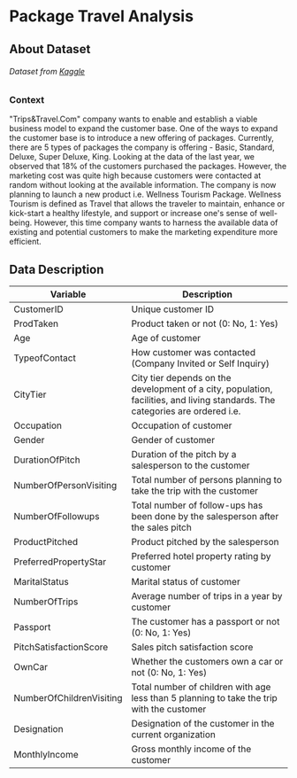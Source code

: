 # Package Travel Analysis
## About Dataset
###### Dataset from [Kaggle](https://www.kaggle.com/datasets/susant4learning/holiday-package-purchase-prediction "Travel Package")
### Context
"Trips&Travel.Com" company wants to enable and establish a viable business model to expand the customer base. One of the ways to expand the customer base is to introduce a new offering of packages. Currently, there are 5 types of packages the company is offering - Basic, Standard, Deluxe, Super Deluxe, King. Looking at the data of the last year, we observed that 18% of the customers purchased the packages. However, the marketing cost was quite high because customers were contacted at random without looking at the available information. The company is now planning to launch a new product i.e. Wellness Tourism Package. Wellness Tourism is defined as Travel that allows the traveler to maintain, enhance or kick-start a healthy lifestyle, and support or increase one's sense of well-being. However, this time company wants to harness the available data of existing and potential customers to make the marketing expenditure more efficient.
## Data Description
| Variable | Description |
| --- | --- |
|CustomerID|Unique customer ID|
|ProdTaken|Product taken or not (0: No, 1: Yes)|
|Age|Age of customer|
|TypeofContact|How customer was contacted (Company Invited or Self Inquiry)|
|CityTier|City tier depends on the development of a city, population, facilities, and living standards. The categories are ordered i.e.|
|Occupation|Occupation of customer|
|Gender|Gender of customer|
|DurationOfPitch|Duration of the pitch by a salesperson to the customer|
|NumberOfPersonVisiting|Total number of persons planning to take the trip with the customer|
|NumberOfFollowups|Total number of follow-ups has been done by the salesperson after the sales pitch|
|ProductPitched|Product pitched by the salesperson|
|PreferredPropertyStar|Preferred hotel property rating by customer|
|MaritalStatus |Marital status of customer|
|NumberOfTrips |Average number of trips in a year by customer|
|Passport |The customer has a passport or not (0: No, 1: Yes)|
|PitchSatisfactionScore |Sales pitch satisfaction score|
|OwnCar |Whether the customers own a car or not (0: No, 1: Yes)|
|NumberOfChildrenVisiting |Total number of children with age less than 5 planning to take the trip with the customer|
|Designation |Designation of the customer in the current organization|
|MonthlyIncome |Gross monthly income of the customer|
